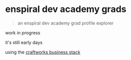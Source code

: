 # enspiral dev academy grads

> an enspiral dev academy grad profile explorer

work in progress

it's still early days

using the [craftworks business stack](https://github.com/enspiral-craftworks/business-stack)
